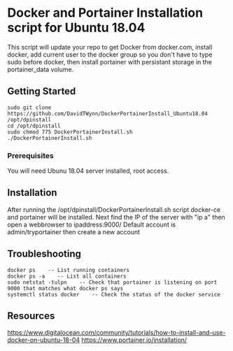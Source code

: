 # Docker and Portainer Installation script for Ubuntu 18.04

This script will update your repo to get Docker from docker.com, install docker, add current user to the docker group so you
don't have to type sudo before docker, then install portainer with persistant storage in the portainer_data volume. 

## Getting Started

```
sudo git clone https://github.com/DavidTWynn/DockerPortainerInstall_Ubuntu18.04 /opt/dpinstall
cd /opt/dpinstall
sudo chmod 775 DockerPortainerInstall.sh
./DockerPortainerInstall.sh
```

### Prerequisites

You will need Ubunu 18.04 server installed, root access. 

## Installation	

After running the /opt/dpinstall/DockerPortainerInstall.sh script docker-ce and portainer will be installed.
Next find the IP of the server with "ip a" then open a webbrowser to ipaddress:9000/ 
Default account is admin/tryportainer then create a new account 

## Troubleshooting

```
docker ps    -- List running containers
docker ps -a    -- List all containers
sudo netstat -tulpn    -- Check that portainer is listening on port 9000 that matches what docker ps says
systemctl status docker    -- Check the status of the docker service
```

## Resources

https://www.digitalocean.com/community/tutorials/how-to-install-and-use-docker-on-ubuntu-18-04
https://www.portainer.io/installation/

